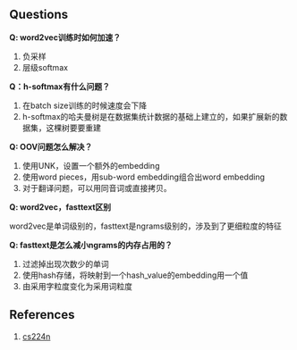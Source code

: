 ## Questions
**Q: word2vec训练时如何加速？**

1. 负采样
2. 层级softmax

**Q：h-softmax有什么问题？**

1. 在batch size训练的时候速度会下降
2. h-softmax的哈夫曼树是在数据集统计数据的基础上建立的，如果扩展新的数据集，这棵树要要重建

**Q: OOV问题怎么解决？**

1. 使用UNK，设置一个额外的embedding
2. 使用word pieces，用sub-word embedding组合出word embedding
3. 对于翻译问题，可以用同音词或直接拷贝。

**Q: word2vec，fasttext区别**

word2vec是单词级别的，fasttext是ngrams级别的，涉及到了更细粒度的特征

**Q: fasttext是怎么减小ngrams的内存占用的？**

1. 过滤掉出现次数少的单词
2. 使用hash存储，将映射到一个hash_value的embedding用一个值
3. 由采用字粒度变化为采用词粒度

## References
1. [cs224n](https://www.bilibili.com/video/BV1pt411h7aT)

